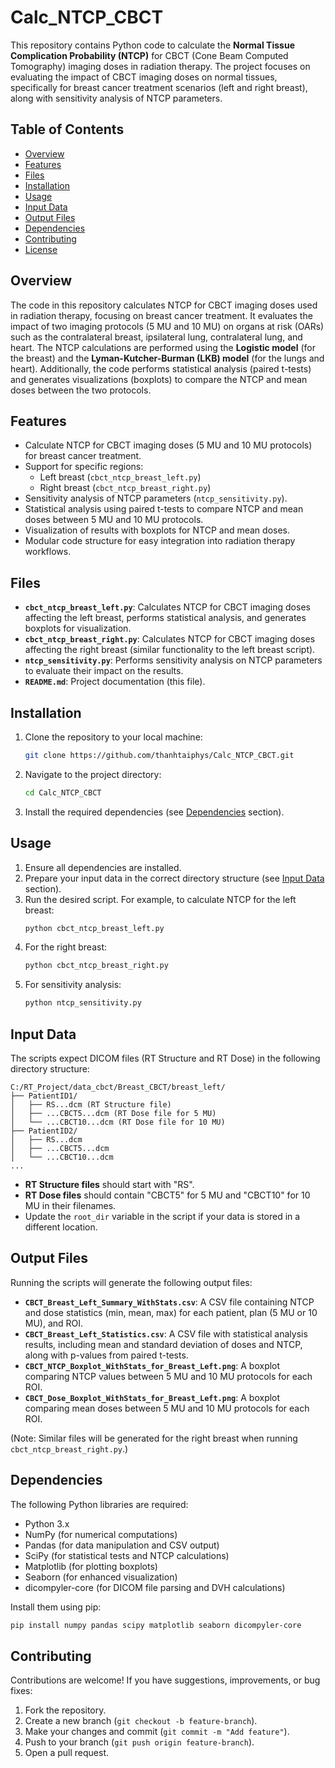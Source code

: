 # Calc_NTCP_CBCT

This repository contains Python code to calculate the **Normal Tissue Complication Probability (NTCP)** for CBCT (Cone Beam Computed Tomography) imaging doses in radiation therapy. The project focuses on evaluating the impact of CBCT imaging doses on normal tissues, specifically for breast cancer treatment scenarios (left and right breast), along with sensitivity analysis of NTCP parameters.

## Table of Contents
- [Overview](#overview)
- [Features](#features)
- [Files](#files)
- [Installation](#installation)
- [Usage](#usage)
- [Input Data](#input-data)
- [Output Files](#output-files)
- [Dependencies](#dependencies)
- [Contributing](#contributing)
- [License](#license)

## Overview
The code in this repository calculates NTCP for CBCT imaging doses used in radiation therapy, focusing on breast cancer treatment. It evaluates the impact of two imaging protocols (5 MU and 10 MU) on organs at risk (OARs) such as the contralateral breast, ipsilateral lung, contralateral lung, and heart. The NTCP calculations are performed using the **Logistic model** (for the breast) and the **Lyman-Kutcher-Burman (LKB) model** (for the lungs and heart). Additionally, the code performs statistical analysis (paired t-tests) and generates visualizations (boxplots) to compare the NTCP and mean doses between the two protocols.

## Features
- Calculate NTCP for CBCT imaging doses (5 MU and 10 MU protocols) for breast cancer treatment.
- Support for specific regions:
  - Left breast (`cbct_ntcp_breast_left.py`)
  - Right breast (`cbct_ntcp_breast_right.py`)
- Sensitivity analysis of NTCP parameters (`ntcp_sensitivity.py`).
- Statistical analysis using paired t-tests to compare NTCP and mean doses between 5 MU and 10 MU protocols.
- Visualization of results with boxplots for NTCP and mean doses.
- Modular code structure for easy integration into radiation therapy workflows.

## Files
- **`cbct_ntcp_breast_left.py`**: Calculates NTCP for CBCT imaging doses affecting the left breast, performs statistical analysis, and generates boxplots for visualization.
- **`cbct_ntcp_breast_right.py`**: Calculates NTCP for CBCT imaging doses affecting the right breast (similar functionality to the left breast script).
- **`ntcp_sensitivity.py`**: Performs sensitivity analysis on NTCP parameters to evaluate their impact on the results.
- **`README.md`**: Project documentation (this file).

## Installation
1. Clone the repository to your local machine:
   ```bash
   git clone https://github.com/thanhtaiphys/Calc_NTCP_CBCT.git
   ```
2. Navigate to the project directory:
   ```bash
   cd Calc_NTCP_CBCT
   ```
3. Install the required dependencies (see [Dependencies](#dependencies) section).

## Usage
1. Ensure all dependencies are installed.
2. Prepare your input data in the correct directory structure (see [Input Data](#input-data) section).
3. Run the desired script. For example, to calculate NTCP for the left breast:
   ```bash
   python cbct_ntcp_breast_left.py
   ```
4. For the right breast:
   ```bash
   python cbct_ntcp_breast_right.py
   ```
5. For sensitivity analysis:
   ```bash
   python ntcp_sensitivity.py
   ```

## Input Data
The scripts expect DICOM files (RT Structure and RT Dose) in the following directory structure:
```
C:/RT_Project/data_cbct/Breast_CBCT/breast_left/
├── PatientID1/
│   ├── RS...dcm (RT Structure file)
│   ├── ...CBCT5...dcm (RT Dose file for 5 MU)
│   └── ...CBCT10...dcm (RT Dose file for 10 MU)
├── PatientID2/
│   ├── RS...dcm
│   ├── ...CBCT5...dcm
│   └── ...CBCT10...dcm
...
```
- **RT Structure files** should start with "RS".
- **RT Dose files** should contain "CBCT5" for 5 MU and "CBCT10" for 10 MU in their filenames.
- Update the `root_dir` variable in the script if your data is stored in a different location.

## Output Files
Running the scripts will generate the following output files:
- **`CBCT_Breast_Left_Summary_WithStats.csv`**: A CSV file containing NTCP and dose statistics (min, mean, max) for each patient, plan (5 MU or 10 MU), and ROI.
- **`CBCT_Breast_Left_Statistics.csv`**: A CSV file with statistical analysis results, including mean and standard deviation of doses and NTCP, along with p-values from paired t-tests.
- **`CBCT_NTCP_Boxplot_WithStats_for_Breast_Left.png`**: A boxplot comparing NTCP values between 5 MU and 10 MU protocols for each ROI.
- **`CBCT_Dose_Boxplot_WithStats_for_Breast_Left.png`**: A boxplot comparing mean doses between 5 MU and 10 MU protocols for each ROI.

(Note: Similar files will be generated for the right breast when running `cbct_ntcp_breast_right.py`.)

## Dependencies
The following Python libraries are required:
- Python 3.x
- NumPy (for numerical computations)
- Pandas (for data manipulation and CSV output)
- SciPy (for statistical tests and NTCP calculations)
- Matplotlib (for plotting boxplots)
- Seaborn (for enhanced visualization)
- dicompyler-core (for DICOM file parsing and DVH calculations)

Install them using pip:
```bash
pip install numpy pandas scipy matplotlib seaborn dicompyler-core
```

## Contributing
Contributions are welcome! If you have suggestions, improvements, or bug fixes:
1. Fork the repository.
2. Create a new branch (`git checkout -b feature-branch`).
3. Make your changes and commit (`git commit -m "Add feature"`).
4. Push to your branch (`git push origin feature-branch`).
5. Open a pull request.


